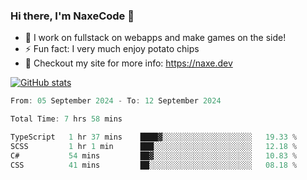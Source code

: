 ### Hi there, I'm NaxeCode 👋
- 🔭 I work on fullstack on webapps and make games on the side!
- ⚡ Fun fact: I very much enjoy potato chips
- 🔋 Checkout my site for more info: https://naxe.dev

[![GitHub stats](https://github-readme-stats.vercel.app/api?username=naxecode&theme=onedark)](https://naxe.dev)

<!--START_SECTION:waka-->

```csharp
From: 05 September 2024 - To: 12 September 2024

Total Time: 7 hrs 58 mins

TypeScript   1 hr 37 mins    ████▓░░░░░░░░░░░░░░░░░░░░   19.33 %
SCSS         1 hr 1 min      ███░░░░░░░░░░░░░░░░░░░░░░   12.18 %
C#           54 mins         ██▓░░░░░░░░░░░░░░░░░░░░░░   10.83 %
CSS          41 mins         ██░░░░░░░░░░░░░░░░░░░░░░░   08.18 %
```

<!--END_SECTION:waka-->



<!--
**NaxeCode/NaxeCode** is a ✨ _special_ ✨ repository because its `README.md` (this file) appears on your GitHub profile.

Here are some ideas to get you started:

- 🔭 I’m currently working on Web apps for indie games!
- 🌱 I’m currently mastering C#
- 👯 I’m looking to collaborate on ...
- 🤔 I’m looking for help with ...
- 💬 Ask me about ...
- 📫 How to reach me: ...
- 😄 Pronouns: ...
- ⚡ Fun fact: I love chips
-->

